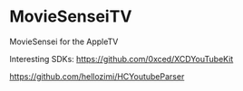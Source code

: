 # MovieSenseiTV
MovieSensei for the AppleTV

Interesting SDKs:
https://github.com/0xced/XCDYouTubeKit

https://github.com/hellozimi/HCYoutubeParser
